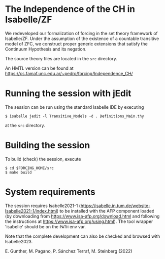 The Independence of the CH in Isabelle/ZF
=========================================

We redeveloped our formalization of forcing in the set theory framework of
Isabelle/ZF. Under the assumption of the existence of a countable
transitive model of ZFC, we construct proper generic extensions
that satisfy the Continuum Hypothesis and its negation.

The source theory files are located in the `src` directory.

An HMTL version can be found at
https://cs.famaf.unc.edu.ar/~pedro/forcing/Independence_CH/


Running the session with jEdit
==============================

The session can be run using the standard Isabelle IDE by
executing
```
$ isabelle jedit -l Transitive_Models -d . Definitions_Main.thy
```
at the `src` directory.

Building the session
====================

To build (check) the session, execute
```
$ cd $FORCING_HOME/src
$ make build
```

System requirements
===================

The session requires Isabelle2021-1 (https://isabelle.in.tum.de/website-Isabelle2021-1/index.html)
to be installed with the AFP component loaded (by downloading from
https://www.isa-afp.org/download.html and following the instructions at https://www.isa-afp.org/using.html).
The tool wrapper 'isabelle' should be on the `PATH` env var.

Note that the complete development can also be checked and browsed with Isabelle2023.


E. Gunther, M. Pagano, P. Sánchez Terraf, M. Steinberg (2022)
